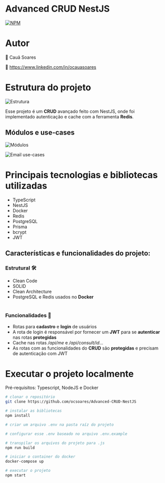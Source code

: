 # **Advanced CRUD NestJS**

[![NPM](https://img.shields.io/npm/l/react)](https://github.com/neliocursos/exemplo-readme/blob/main/LICENSE)

# Autor

👤 Cauã Soares

💼 https://www.linkedin.com/in/ocauasoares

# Estrutura do projeto

![Estrutura](https://raw.githubusercontent.com/ocsoares/images/master/advanced-crud-nestjs/IMAGE--.jpg)

Esse projeto é um **CRUD** avançado feito com NestJS, onde foi implementado autenticação e cache com a ferramenta **Redis**.

## Módulos e use-cases

![Módulos](https://raw.githubusercontent.com/ocsoares/images/master/advanced-crud-nestjs/IMAGE--.jpg)

![Email use-cases](https://raw.githubusercontent.com/ocsoares/images/master/advanced-crud-nestjs/IMAGE--.jpg)

# Principais tecnologias e bibliotecas utilizadas

-   TypeScript
-   NestJS
-   Docker
-   Redis
-   PostgreSQL
-   Prisma
-   bcrypt
-   JWT

## Características e funcionalidades do projeto:

### Estrutural 🛠️

-   Clean Code
-   SOLID
-   Clean Architecture
-   PostgreSQL e Redis usados no **Docker**
    <br>
    <br>

### Funcionalidades 🎯

-   Rotas para **cadastro** e **login** de usuários
-   A rota de login é responsável por fornecer um **JWT** para se **autenticar** nas rotas **protegidas**
-   Cache nas rotas _/api/me_ e _/api/consult/id_...
-   As rotas com as funcionalidades do **CRUD** são **protegidas** e precisam de autenticação com JWT

# Executar o projeto localmente

Pré-requisitos: Typescript, NodeJS e Docker

```bash
# clonar o repositório
git clone https://github.com/ocsoares/Advanced-CRUD-NestJS

# instalar as bibliotecas
npm install

# criar um arquivo .env na pasta raíz do projeto

# configurar esse .env baseado no arquivo .env.example

# transpilar os arquivos do projeto para .js
npm run build

# iniciar o container do docker
docker-compose up

# executar o projeto
npm start
```
